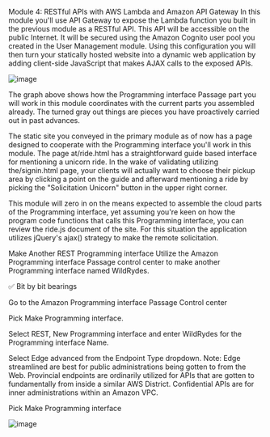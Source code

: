 Module 4: RESTful APIs with AWS Lambda and Amazon API Gateway In this module you'll use API Gateway to expose the Lambda function you built in the previous module as a RESTful API. This API will be accessible on the public Internet. It will be secured using the Amazon Cognito user pool you created in the User Management module. Using this configuration you will then turn your statically hosted website into a dynamic web application by adding client-side JavaScript that makes AJAX calls to the exposed APIs.

![image](https://github.com/user-attachments/assets/8419e450-1e71-436a-89c3-fa43ced53f4f)

The graph above shows how the Programming interface Passage part you will work in this module coordinates with the current parts you assembled already. The turned gray out things are pieces you have proactively carried out in past advances.

The static site you conveyed in the primary module as of now has a page designed to cooperate with the Programming interface you'll work in this module. The page at/ride.html has a straightforward guide based interface for mentioning a unicorn ride. In the wake of validating utilizing the/signin.html page, your clients will actually want to choose their pickup area by clicking a point on the guide and afterward mentioning a ride by picking the "Solicitation Unicorn" button in the upper right corner.

This module will zero in on the means expected to assemble the cloud parts of the Programming interface, yet assuming you're keen on how the program code functions that calls this Programming interface, you can review the ride.js document of the site. For this situation the application utilizes jQuery's ajax() strategy to make the remote solicitation.

Make Another REST Programming interface Utilize the Amazon Programming interface Passage control center to make another Programming interface named WildRydes.

✅ Bit by bit bearings

Go to the Amazon Programming interface Passage Control center

Pick Make Programming interface.

Select REST, New Programming interface and enter WildRydes for the Programming interface Name.

Select Edge advanced from the Endpoint Type dropdown. Note: Edge streamlined are best for public administrations being gotten to from the Web. Provincial endpoints are ordinarily utilized for APIs that are gotten to fundamentally from inside a similar AWS District. Confidential APIs are for inner administrations within an Amazon VPC.

Pick Make Programming interface

![image](https://github.com/user-attachments/assets/3d6ef30c-f6f6-449b-babb-063cc58d1e57)
